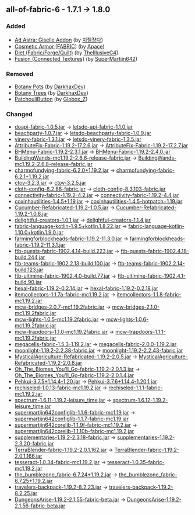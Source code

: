 ## all-of-fabric-6 - 1.7.1 -> 1.8.0

### Added

  * [Ad Astra: Giselle Addon](https://www.curseforge.com/minecraft/mc-mods/ad-astra-giselle-addon) (by [지젤쟝다](https://www.curseforge.com/members/%EC%A7%80%EC%A0%A4%EC%9F%9D%EB%8B%A4/projects))
  * [Cosmetic Armor [FABRIC]](https://www.curseforge.com/minecraft/mc-mods/cosmetic-armor-fabric) (by [Apace](https://www.curseforge.com/members/Apace/projects))
  * [Diet (Fabric/Forge/Quilt)](https://www.curseforge.com/minecraft/mc-mods/diet) (by [TheIllusiveC4](https://www.curseforge.com/members/TheIllusiveC4/projects))
  * [Fusion (Connected Textures)](https://www.curseforge.com/minecraft/mc-mods/fusion-connected-textures) (by [SuperMartijn642](https://www.curseforge.com/members/SuperMartijn642/projects))

### Removed

  * [Botany Pots](https://www.curseforge.com/minecraft/mc-mods/botany-pots) (by [DarkhaxDev](https://www.curseforge.com/members/DarkhaxDev/projects))
  * [Botany Trees](https://www.curseforge.com/minecraft/mc-mods/botany-trees) (by [DarkhaxDev](https://www.curseforge.com/members/DarkhaxDev/projects))
  * [PatchouliButton](https://www.curseforge.com/minecraft/mc-mods/patchoulibutton) (by [Globox_Z](https://www.curseforge.com/members/Globox_Z/projects))

### Changed

  * [doapi-fabric-1.0.5.jar](https://www.curseforge.com/minecraft/mc-mods/do-api/files/4594750) -> [letsdo-api-fabric-1.1.0.jar](https://www.curseforge.com/minecraft/mc-mods/do-api/files/4610788)
  * [beachparty-1.0.7.jar](https://www.curseforge.com/minecraft/mc-mods/beachparty/files/4596501) -> [letsdo-beachparty-fabric-1.0.9.jar](https://www.curseforge.com/minecraft/mc-mods/beachparty/files/4618138)
  * [vinery-fabric-1.3.1.jar](https://www.curseforge.com/minecraft/mc-mods/lets-do-wine/files/4590152) -> [letsdo-vinery-fabric-1.3.5.jar](https://www.curseforge.com/minecraft/mc-mods/lets-do-wine/files/4631628)
  * [AttributeFix-Fabric-1.19.2-17.2.6.jar](https://www.curseforge.com/minecraft/mc-mods/attributefix/files/4436597) -> [AttributeFix-Fabric-1.19.2-17.2.7.jar](https://www.curseforge.com/minecraft/mc-mods/attributefix/files/4635475)
  * [BHMenu-Fabric-1.19.2-2.3.1.jar](https://www.curseforge.com/minecraft/mc-mods/bisecthosting-server-integration-menu-fabric/files/4528923) -> [BHMenu-Fabric-1.19.2-2.4.0.jar](https://www.curseforge.com/minecraft/mc-mods/bisecthosting-server-integration-menu-fabric/files/4628870)
  * [BuildingWands-mc1.19.2-2.6.6-release-fabric.jar](https://www.curseforge.com/minecraft/mc-mods/building-wands/files/4475409) -> [BuildingWands-mc1.19.2-2.6.8-release-fabric.jar](https://www.curseforge.com/minecraft/mc-mods/building-wands/files/4619229)
  * [charmofundying-fabric-6.2.0+1.19.2.jar](https://www.curseforge.com/minecraft/mc-mods/charm-of-undying-fabric/files/4521331) -> [charmofundying-fabric-6.2.1+1.19.2.jar](https://www.curseforge.com/minecraft/mc-mods/charm-of-undying-fabric/files/4603641)
  * [ctov-3.2.3.jar](https://www.curseforge.com/minecraft/mc-mods/choicetheorems-overhauled-village/files/4578183) -> [ctov-3.2.5.jar](https://www.curseforge.com/minecraft/mc-mods/choicetheorems-overhauled-village/files/4620589)
  * [cloth-config-8.2.88-fabric.jar](https://www.curseforge.com/minecraft/mc-mods/cloth-config/files/3972420) -> [cloth-config-8.3.103-fabric.jar](https://www.curseforge.com/minecraft/mc-mods/cloth-config/files/4633414)
  * [connectivity-fabric-1.19.2-4.2.jar](https://www.curseforge.com/minecraft/mc-mods/connectivity/files/4521430) -> [connectivity-fabric-1.19.2-4.4.jar](https://www.curseforge.com/minecraft/mc-mods/connectivity/files/4623507)
  * [coxinhautilities-1.4.5+1.19.jar](https://www.curseforge.com/minecraft/mc-mods/coxinha-utilities/files/4073508) -> [coxinhautilities-1.4.5-hotpatch+1.19.jar](https://www.curseforge.com/minecraft/mc-mods/coxinha-utilities/files/4625771)
  * [Cucumber-Refabricated-1.19.2-1.0.5.jar](https://www.curseforge.com/minecraft/mc-mods/cucumber-library-refabricated/files/4597202) -> [Cucumber-Refabricated-1.19.2-1.0.6.jar](https://www.curseforge.com/minecraft/mc-mods/cucumber-library-refabricated/files/4610684)
  * [delightful-creators-1.0.1.jar](https://www.curseforge.com/minecraft/mc-mods/delightful-creators-fabric/files/4592895) -> [delightful-creators-1.1.4.jar](https://www.curseforge.com/minecraft/mc-mods/delightful-creators-fabric/files/4623153)
  * [fabric-language-kotlin-1.9.5+kotlin.1.8.22.jar](https://www.curseforge.com/minecraft/mc-mods/fabric-language-kotlin/files/4575400) -> [fabric-language-kotlin-1.10.0+kotlin.1.9.0.jar](https://www.curseforge.com/minecraft/mc-mods/fabric-language-kotlin/files/4628045)
  * [farmingforblockheads-fabric-1.19.2-11.3.0.jar](https://www.curseforge.com/minecraft/mc-mods/farming-for-blockheads-fabric/files/4510522) -> [farmingforblockheads-fabric-1.19.2-11.3.1.jar](https://www.curseforge.com/minecraft/mc-mods/farming-for-blockheads-fabric/files/4635032)
  * [ftb-quests-fabric-1902.4.14-build.223.jar](https://www.curseforge.com/minecraft/mc-mods/ftb-quests-fabric/files/4521252) -> [ftb-quests-fabric-1902.4.18-build.244.jar](https://www.curseforge.com/minecraft/mc-mods/ftb-quests-fabric/files/4629859)
  * [ftb-teams-fabric-1902.2.13-build.100.jar](https://www.curseforge.com/minecraft/mc-mods/ftb-teams-fabric/files/4477313) -> [ftb-teams-fabric-1902.2.14-build.123.jar](https://www.curseforge.com/minecraft/mc-mods/ftb-teams-fabric/files/4611937)
  * [ftb-ultimine-fabric-1902.4.0-build.77.jar](https://www.curseforge.com/minecraft/mc-mods/ftb-ultimine-fabric/files/4440411) -> [ftb-ultimine-fabric-1902.4.1-build.90.jar](https://www.curseforge.com/minecraft/mc-mods/ftb-ultimine-fabric/files/4598467)
  * [hexal-fabric-1.19.2-0.2.14.jar](https://www.curseforge.com/minecraft/mc-mods/hexal/files/4491341) -> [hexal-fabric-1.19.2-0.2.18.jar](https://www.curseforge.com/minecraft/mc-mods/hexal/files/4631350)
  * [itemcollectors-1.1.7a-fabric-mc1.19.2.jar](https://www.curseforge.com/minecraft/mc-mods/item-collectors/files/4575641) -> [itemcollectors-1.1.8-fabric-mc1.19.2.jar](https://www.curseforge.com/minecraft/mc-mods/item-collectors/files/4625322)
  * [mcw-bridges-2.0.7-mc1.19.2fabric.jar](https://www.curseforge.com/minecraft/mc-mods/macaws-bridges/files/4446196) -> [mcw-bridges-2.1.0-mc1.19.2fabric.jar](https://www.curseforge.com/minecraft/mc-mods/macaws-bridges/files/4599786)
  * [mcw-lights-1.0.5-mc1.19.2fabric.jar](https://www.curseforge.com/minecraft/mc-mods/macaws-lights-and-lamps/files/4358250) -> [mcw-lights-1.0.6-mc1.19.2fabric.jar](https://www.curseforge.com/minecraft/mc-mods/macaws-lights-and-lamps/files/4618164)
  * [mcw-trapdoors-1.1.0-mc1.19.2fabric.jar](https://www.curseforge.com/minecraft/mc-mods/macaws-trapdoors/files/4543532) -> [mcw-trapdoors-1.1.1-mc1.19.2fabric.jar](https://www.curseforge.com/minecraft/mc-mods/macaws-trapdoors/files/4608559)
  * [megacells-fabric-1.5.3-1.19.2.jar](https://www.curseforge.com/minecraft/mc-mods/mega-cells/files/4058344) -> [megacells-fabric-2.0.0-1.19.2.jar](https://www.curseforge.com/minecraft/mc-mods/mega-cells/files/4613943)
  * [moonlight-1.19.2-2.2.38-fabric.jar](https://www.curseforge.com/minecraft/mc-mods/selene/files/4569959) -> [moonlight-1.19.2-2.2.43-fabric.jar](https://www.curseforge.com/minecraft/mc-mods/selene/files/4620028)
  * [MysticalAgriculture-Refabricated-1.19.2-2.0.5.jar](https://www.curseforge.com/minecraft/mc-mods/mystical-agriculture-refabricated/files/4595187) -> [MysticalAgriculture-Refabricated-1.19.2-2.0.8.jar](https://www.curseforge.com/minecraft/mc-mods/mystical-agriculture-refabricated/files/4614164)
  * [Oh_The_Biomes_You'll_Go-fabric-1.19.2-2.0.1.3.jar](https://www.curseforge.com/minecraft/mc-mods/oh-the-biomes-youll-go-fabric/files/4586013) -> [Oh_The_Biomes_You'll_Go-fabric-1.19.2-2.0.1.4.jar](https://www.curseforge.com/minecraft/mc-mods/oh-the-biomes-youll-go-fabric/files/4602114)
  * [Pehkui-3.7.5+1.14.4-1.20.jar](https://www.curseforge.com/minecraft/mc-mods/pehkui/files/4556169) -> [Pehkui-3.7.6+1.14.4-1.20.1.jar](https://www.curseforge.com/minecraft/mc-mods/pehkui/files/4600012)
  * [rechiseled-1.0.13-fabric-mc1.19.2.jar](https://www.curseforge.com/minecraft/mc-mods/rechiseled/files/4544016) -> [rechiseled-1.1.1-fabric-mc1.19.2.jar](https://www.curseforge.com/minecraft/mc-mods/rechiseled/files/4628281)
  * [spectrum-1.6.11-1.19.2-leisure_time.jar](https://www.curseforge.com/minecraft/mc-mods/spectrum/files/4585327) -> [spectrum-1.6.12-1.19.2-leisure_time.jar](https://www.curseforge.com/minecraft/mc-mods/spectrum/files/4636802)
  * [supermartijn642configlib-1.1.6-fabric-mc1.19.jar](https://www.curseforge.com/minecraft/mc-mods/supermartijn642s-config-lib/files/4494784) -> [supermartijn642configlib-1.1.7-fabric-mc1.19.jar](https://www.curseforge.com/minecraft/mc-mods/supermartijn642s-config-lib/files/4629801)
  * [supermartijn642corelib-1.1.9f-fabric-mc1.19.2.jar](https://www.curseforge.com/minecraft/mc-mods/supermartijn642s-core-lib/files/4591353) -> [supermartijn642corelib-1.1.10b-fabric-mc1.19.2.jar](https://www.curseforge.com/minecraft/mc-mods/supermartijn642s-core-lib/files/4628048)
  * [supplementaries-1.19.2-2.3.18-fabric.jar](https://www.curseforge.com/minecraft/mc-mods/supplementaries/files/4592004) -> [supplementaries-1.19.2-2.3.20-fabric.jar](https://www.curseforge.com/minecraft/mc-mods/supplementaries/files/4615837)
  * [TerraBlender-fabric-1.19.2-2.0.1.162.jar](https://www.curseforge.com/minecraft/mc-mods/terrablender-fabric/files/4567899) -> [TerraBlender-fabric-1.19.2-2.0.1.166.jar](https://www.curseforge.com/minecraft/mc-mods/terrablender-fabric/files/4618489)
  * [tesseract-1.0.34-fabric-mc1.19.2.jar](https://www.curseforge.com/minecraft/mc-mods/tesseract/files/4544263) -> [tesseract-1.0.35-fabric-mc1.19.2.jar](https://www.curseforge.com/minecraft/mc-mods/tesseract/files/4628377)
  * [the_bumblezone_fabric-6.7.24+1.19.2.jar](https://www.curseforge.com/minecraft/mc-mods/the-bumblezone-fabric/files/4595455) -> [the_bumblezone_fabric-6.7.25+1.19.2.jar](https://www.curseforge.com/minecraft/mc-mods/the-bumblezone-fabric/files/4612707)
  * [travelers-backpack-1.19.2-8.2.23.jar](https://www.curseforge.com/minecraft/mc-mods/travelers-backpack-fabric/files/4572442) -> [travelers-backpack-1.19.2-8.2.25.jar](https://www.curseforge.com/minecraft/mc-mods/travelers-backpack-fabric/files/4615950)
  * [DungeonsArise-1.19.2-2.1.55-fabric-beta.jar](https://www.curseforge.com/minecraft/mc-mods/when-dungeons-arise-fabric/files/4502600) -> [DungeonsArise-1.19.2-2.1.56-fabric-beta.jar](https://www.curseforge.com/minecraft/mc-mods/when-dungeons-arise-fabric/files/4599480)

